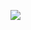 ![](http://files.cnblogs.com/files/zuobaiquan01/%E6%95%B0%E7%BB%84%E7%9A%846%E4%B8%AA%E8%BF%AD%E4%BB%A3%E6%96%B9%E6%B3%95.bmp)